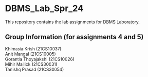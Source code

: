 # DBMS_Lab_Spr_24
This repository contains the lab assignments for DBMS Laboratory.

## Group Information (for assignments 4 and 5)
Khimasia Krish (21CS10037)<br>
Anit Mangal (21CS10005)<br>
Gorantla Thoyajakshi (21CS10026)<br>
Mihir Mallick (21CS30031)<br>
Tanishq Prasad (21CS30054)
